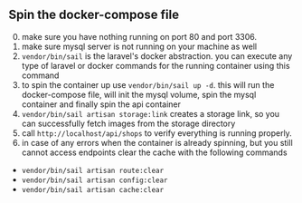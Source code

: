 ## Spin the docker-compose file

0) make sure you have nothing running on port 80 and port 3306.
1) make sure mysql server is not running on your machine as well
2) ```vendor/bin/sail``` is the laravel's docker abstraction. you can execute any type of laravel or docker commands for the running container using this command
3) to spin the container up use ```vendor/bin/sail up -d```. this will run the docker-compose file, will init the mysql volume, spin the mysql container and finally spin the api container
4) ```vendor/bin/sail artisan storage:link``` creates a storage link, so you can successfully fetch images from the storage directory 
5) call ```http://localhost/api/shops``` to verify everything is running properly.
6) in case of any errors when the container is already spinning, but you still cannot access endpoints clear the cache with the following commands
* ```vendor/bin/sail artisan route:clear ```
*  ```vendor/bin/sail artisan config:clear ``` 
* ```vendor/bin/sail artisan cache:clear ```

